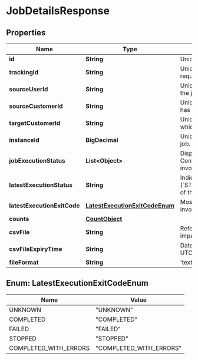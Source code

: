 

# JobDetailsResponse


## Properties

| Name | Type | Description | Notes |
|------------ | ------------- | ------------- | -------------|
|**id** | **String** | Unique identifier of the job. |  |
|**trackingId** | **String** | Unique identifier to track the flow of HTTP requests. |  |
|**sourceUserId** | **String** | Unique identifier to identify which user has run the job. |  |
|**sourceCustomerId** | **String** | Unique identifier to identify the customer who has run the job. |  |
|**targetCustomerId** | **String** | Unique identifier to identify the customer for which the job was run. |  |
|**instanceId** | **BigDecimal** | Unique identifier to identify the instance of the job. |  |
|**jobExecutionStatus** | **List&lt;Object&gt;** | Displays the most recent step&#39;s execution status. Contains execution statuses of all the steps involved in the execution of the job. |  [optional] |
|**latestExecutionStatus** | **String** | Indicates the most recent status (&#x60;STARTING&#x60;,&#x60;STARTED&#x60;,&#x60;COMPLETED&#x60;,&#x60;FAILED&#x60;) of the job at the time of invocation. |  |
|**latestExecutionExitCode** | [**LatestExecutionExitCodeEnum**](#LatestExecutionExitCodeEnum) | Most recent exit code of the job at the time of invocation. |  [optional] |
|**counts** | [**CountObject**](CountObject.md) |  |  |
|**csvFile** | **String** | Reference ID for the file that holds the errors and impacts. |  [optional] |
|**csvFileExpiryTime** | **String** | Date and time with seconds, the file expires in UTC format. |  [optional] |
|**fileFormat** | **String** | &#39;text/csv&#39;,  Format of the file generated. |  [optional] |



## Enum: LatestExecutionExitCodeEnum

| Name | Value |
|---- | -----|
| UNKNOWN | &quot;UNKNOWN&quot; |
| COMPLETED | &quot;COMPLETED&quot; |
| FAILED | &quot;FAILED&quot; |
| STOPPED | &quot;STOPPED&quot; |
| COMPLETED_WITH_ERRORS | &quot;COMPLETED_WITH_ERRORS&quot; |



